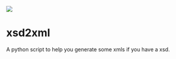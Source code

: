 ![](http://miaozn.github.io/misc/img/xsd2xml.png)     
# xsd2xml
A python script to help you generate some xmls if you have a xsd.  



